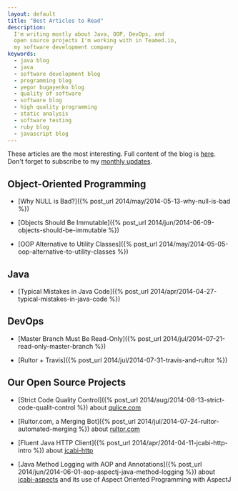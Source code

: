 ```yaml
---
layout: default
title: "Best Articles to Read"
description:
  I'm writing mostly about Java, OOP, DevOps, and
  open source projects I'm working with in Teamed.io,
  my software development company
keywords:
  - java blog
  - java
  - software development blog
  - programming blog
  - yegor bugayenko blog
  - quality of software
  - software blog
  - high quality programming
  - static analysis
  - software testing
  - ruby blog
  - javascript blog
---
```


These articles are the most interesting. Full content of the blog
is [here](/contents.html). Don't forget to subscribe to
my [monthly updates](/about-me.html).

## Object-Oriented Programming

 * [Why NULL is Bad?]({% post_url 2014/may/2014-05-13-why-null-is-bad %})

 * [Objects Should Be Immutable]({% post_url 2014/jun/2014-06-09-objects-should-be-immutable %})

 * [OOP Alternative to Utility Classes]({% post_url 2014/may/2014-05-05-oop-alternative-to-utility-classes %})

## Java

 * [Typical Mistakes in Java Code]({% post_url 2014/apr/2014-04-27-typical-mistakes-in-java-code %})

## DevOps

 * [Master Branch Must Be Read-Only]({% post_url 2014/jul/2014-07-21-read-only-master-branch %})

 * [Rultor + Travis]({% post_url 2014/jul/2014-07-31-travis-and-rultor %})

## Our Open Source Projects

 * [Strict Code Quality Control]({% post_url 2014/aug/2014-08-13-strict-code-qualit-control %})
   about [qulice.com](http://www.qulice.com)

 * [Rultor.com, a Merging Bot]({% post_url 2014/jul/2014-07-24-rultor-automated-merging %})
   about [rultor.com](http://www.rultor.com)

 * [Fluent Java HTTP Client]({% post_url 2014/apr/2014-04-11-jcabi-http-intro %})
   about [jcabi-http](http://http.jcabi.com)

 * [Java Method Logging with AOP and Annotations]({% post_url 2014/jun/2014-06-01-aop-aspectj-java-method-logging %})
   about [jcabi-aspects](http://aspects.jcabi.com)
   and its use of Aspect Oriented Programming with AspectJ

